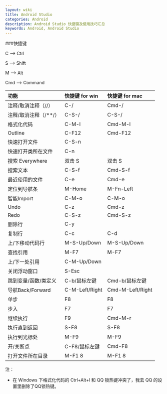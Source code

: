 ```yaml
---
layout: wiki
title: Android Studio
categories: Android
description: Android Studio 快捷键及使用技巧汇总
keywords: Android, Android Studio
---
```


###快捷键

C --> Ctrl

S --> Shift

M --> Alt

Cmd --> Command

|功能|快捷键 for win|快捷键 for mac|
|:---|:---|:---|
|注释/取消注释（//）|C-/|Cmd-/|
|注释/取消注释（/\*\*/）|C-S-/|C-S-/|
|格式化代码|C-M-l|Cmd-M-l|
|Outline|C-F12|Cmd-F12|
|快速打开文件|C-S-n||
|快速打开类所在文件|C-n||
|搜索 Everywhere|双击 S|双击 S|
|搜索文本|C-S-f|Cmd-S-f|
|最近使用的文件|C-e|Cmd-e|
|定位到导航条|M-Home|M-Fn-Left|
|智能Import|C-M-o|C-M-o|
|Undo|C-z|Cmd-z|
|Redo|C-S-z|Cmd-S-z|
|删除行|C-y||
|复制行|C-c|C-d|
|上/下移动代码行|M-S-Up/Down|M-S-Up/Down|
|查找引用|M-F7|M-F7|
|上/下一处引用|C-M-Up/Down||
|关闭浮动窗口|S-Esc||
|跳到变量/函数/类定义|C-b/鼠标左键|Cmd-b/鼠标左键|
|导航Back/Forward|C-M-Left/Right|Cmd-M-Left/Right|
|单步|F8|F8|
|步入|F7|F7|
|继续执行|F9|Cmd-M-r|
|执行直到返回|S-F8|S-F8|
|执行到光标处|M-F9|M-F9|
|开/关断点|C-F8/鼠标左键|Cmd-F8|
|打开文件所在目录|M-F1 8|M-F1 8|

注：

* 在 Windows 下格式化代码的 Ctrl+Alt+l 和 QQ 锁热键冲突了，我去 QQ 的设置里删除了QQ锁热键。
